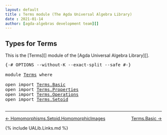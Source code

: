 ```yaml
---
layout: default
title : Terms module (The Agda Universal Algebra Library)
date : 2021-01-14
author: [agda-algebras development team][]
---
```


## <a id="types-for-terms">Types for Terms</a>

This is the [Terms][] module of the [Agda Universal Algebra Library][].

<pre class="Agda">
<a id="279" class="Symbol">{-#</a> <a id="283" class="Keyword">OPTIONS</a> <a id="291" class="Pragma">--without-K</a> <a id="303" class="Pragma">--exact-split</a> <a id="317" class="Pragma">--safe</a> <a id="324" class="Symbol">#-}</a>

<a id="329" class="Keyword">module</a> <a id="336" href="Terms.html" class="Module">Terms</a> <a id="342" class="Keyword">where</a>

<a id="349" class="Keyword">open</a> <a id="354" class="Keyword">import</a> <a id="361" href="Terms.Basic.html" class="Module">Terms.Basic</a>
<a id="373" class="Keyword">open</a> <a id="378" class="Keyword">import</a> <a id="385" href="Terms.Properties.html" class="Module">Terms.Properties</a>
<a id="402" class="Keyword">open</a> <a id="407" class="Keyword">import</a> <a id="414" href="Terms.Operations.html" class="Module">Terms.Operations</a>
<a id="431" class="Keyword">open</a> <a id="436" class="Keyword">import</a> <a id="443" href="Terms.Setoid.html" class="Module">Terms.Setoid</a>

</pre>

-------------------------------------

[← Homomorphisms.Setoid.HomomorphicImages](Homomorphisms.Setoid.HomomorphicImages.html)
<span style="float:right;">[Terms.Basic →](Terms.Basic.html)</span>

{% include UALib.Links.md %}

[agda-algebras development team]: https://github.com/ualib/agda-algebras#the-agda-algebras-development-team

